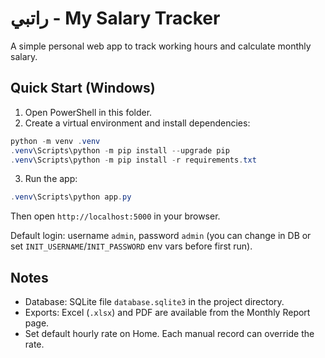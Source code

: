 # راتبي - My Salary Tracker

A simple personal web app to track working hours and calculate monthly salary.

## Quick Start (Windows)

1. Open PowerShell in this folder.
2. Create a virtual environment and install dependencies:

```powershell
python -m venv .venv
.venv\Scripts\python -m pip install --upgrade pip
.venv\Scripts\python -m pip install -r requirements.txt
```

3. Run the app:

```powershell
.venv\Scripts\python app.py
```

Then open `http://localhost:5000` in your browser.

Default login: username `admin`, password `admin` (you can change in DB or set `INIT_USERNAME`/`INIT_PASSWORD` env vars before first run).

## Notes
- Database: SQLite file `database.sqlite3` in the project directory.
- Exports: Excel (`.xlsx`) and PDF are available from the Monthly Report page.
- Set default hourly rate on Home. Each manual record can override the rate.
